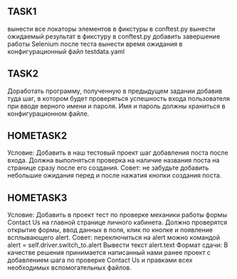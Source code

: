 ## TASK1
вынести все локаторы элементов в фикстуры в conftest.py
вынести ожидаемый результат в фикстуру в conftest.py
добавить завершение работы Selenium после теста
вынести время ожидания в конфигурационный файл testdata.yaml

## TASK2
Доработать программу, полученную в предыдущем задании 
добавив туда шаг, в котором будет проверяться успешность 
входа пользователя при вводе верного имени и пароля. 
Имя и пароль должны храниться в конфигурационном файле.

## HOMETASK2

Условие: Добавить в наш тестовый проект шаг добавления поста после входа. 
Должна выполняться проверка на наличие названия поста на странице сразу после его создания.
Совет: не забудьте добавить небольшие ожидания перед и после нажатия кнопки создания поста.


## HOMETASK3

Условие: Добавить в проект тест по проверке механики работы формы Contact Us на главной странице личного кабинета. 
Должно проверятся открытие формы, ввод данных в поля, клик по кнопке и появление всплывающего alert.
Совет: переключиться на alert можно командой alert = self.driver.switch_to.alert
Вывести текст alert.text
Формат сдачи: В качестве решения принимается написанный нами ранее проект с добавлением шага по проверке Contact Us 
и правками всех необходимых вспомогательных файлов.